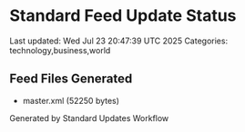 # Standard Feed Update Status
Last updated: Wed Jul 23 20:47:39 UTC 2025
Categories: technology,business,world

## Feed Files Generated
- master.xml (52250 bytes)

Generated by Standard Updates Workflow
